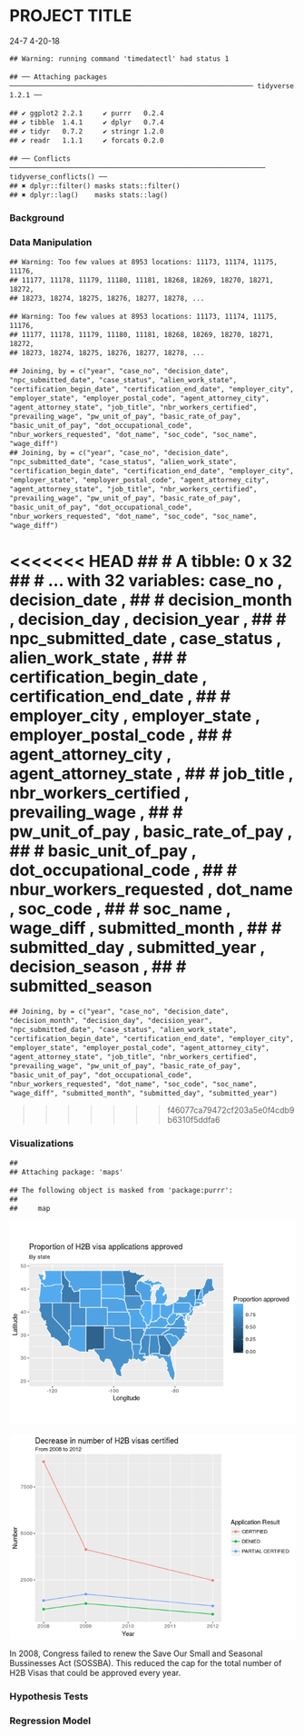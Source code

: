 PROJECT TITLE
================
24-7
4-20-18

    ## Warning: running command 'timedatectl' had status 1

    ## ── Attaching packages ──────────────────────────────────────────────────────────── tidyverse 1.2.1 ──

    ## ✔ ggplot2 2.2.1     ✔ purrr   0.2.4
    ## ✔ tibble  1.4.1     ✔ dplyr   0.7.4
    ## ✔ tidyr   0.7.2     ✔ stringr 1.2.0
    ## ✔ readr   1.1.1     ✔ forcats 0.2.0

    ## ── Conflicts ─────────────────────────────────────────────────────────────── tidyverse_conflicts() ──
    ## ✖ dplyr::filter() masks stats::filter()
    ## ✖ dplyr::lag()    masks stats::lag()

### Background

### Data Manipulation

    ## Warning: Too few values at 8953 locations: 11173, 11174, 11175, 11176,
    ## 11177, 11178, 11179, 11180, 11181, 18268, 18269, 18270, 18271, 18272,
    ## 18273, 18274, 18275, 18276, 18277, 18278, ...

    ## Warning: Too few values at 8953 locations: 11173, 11174, 11175, 11176,
    ## 11177, 11178, 11179, 11180, 11181, 18268, 18269, 18270, 18271, 18272,
    ## 18273, 18274, 18275, 18276, 18277, 18278, ...

    ## Joining, by = c("year", "case_no", "decision_date", "npc_submitted_date", "case_status", "alien_work_state", "certification_begin_date", "certification_end_date", "employer_city", "employer_state", "employer_postal_code", "agent_attorney_city", "agent_attorney_state", "job_title", "nbr_workers_certified", "prevailing_wage", "pw_unit_of_pay", "basic_rate_of_pay", "basic_unit_of_pay", "dot_occupational_code", "nbur_workers_requested", "dot_name", "soc_code", "soc_name", "wage_diff")
    ## Joining, by = c("year", "case_no", "decision_date", "npc_submitted_date", "case_status", "alien_work_state", "certification_begin_date", "certification_end_date", "employer_city", "employer_state", "employer_postal_code", "agent_attorney_city", "agent_attorney_state", "job_title", "nbr_workers_certified", "prevailing_wage", "pw_unit_of_pay", "basic_rate_of_pay", "basic_unit_of_pay", "dot_occupational_code", "nbur_workers_requested", "dot_name", "soc_code", "soc_name", "wage_diff")

<<<<<<< HEAD
    ## # A tibble: 0 x 32
    ## # ... with 32 variables: case_no <chr>, decision_date <chr>,
    ## #   decision_month <chr>, decision_day <chr>, decision_year <chr>,
    ## #   npc_submitted_date <chr>, case_status <chr>, alien_work_state <chr>,
    ## #   certification_begin_date <chr>, certification_end_date <chr>,
    ## #   employer_city <chr>, employer_state <chr>, employer_postal_code <chr>,
    ## #   agent_attorney_city <chr>, agent_attorney_state <chr>,
    ## #   job_title <chr>, nbr_workers_certified <int>, prevailing_wage <dbl>,
    ## #   pw_unit_of_pay <chr>, basic_rate_of_pay <dbl>,
    ## #   basic_unit_of_pay <chr>, dot_occupational_code <chr>,
    ## #   nbur_workers_requested <int>, dot_name <chr>, soc_code <int>,
    ## #   soc_name <chr>, wage_diff <chr>, submitted_month <chr>,
    ## #   submitted_day <chr>, submitted_year <chr>, decision_season <chr>,
    ## #   submitted_season <chr>
=======
    ## Joining, by = c("year", "case_no", "decision_date", "decision_month", "decision_day", "decision_year", "npc_submitted_date", "case_status", "alien_work_state", "certification_begin_date", "certification_end_date", "employer_city", "employer_state", "employer_postal_code", "agent_attorney_city", "agent_attorney_state", "job_title", "nbr_workers_certified", "prevailing_wage", "pw_unit_of_pay", "basic_rate_of_pay", "basic_unit_of_pay", "dot_occupational_code", "nbur_workers_requested", "dot_name", "soc_code", "soc_name", "wage_diff", "submitted_month", "submitted_day", "submitted_year")
>>>>>>> f46077ca79472cf203a5e0f4cdb9b6310f5ddfa6

### Visualizations

    ## 
    ## Attaching package: 'maps'

    ## The following object is masked from 'package:purrr':
    ## 
    ##     map

![](project_files/figure-markdown_github/map-1.png)

![](project_files/figure-markdown_github/line-graph-1.png)

In 2008, Congress failed to renew the Save Our Small and Seasonal Bussinesses Act (SOSSBA). This reduced the cap for the total number of H2B Visas that could be approved every year.

### Hypothesis Tests

### Regression Model
